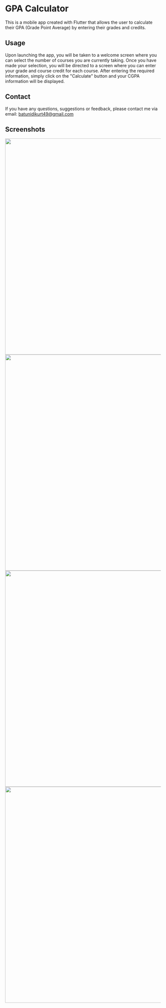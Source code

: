 # GPA Calculator
This is a mobile app created with Flutter that allows the user to calculate their GPA (Grade Point Average) by entering their grades and credits.
## Usage
Upon launching the app, you will be taken to a welcome screen where you can select the number of courses you are currently taking. Once you have made your selection, you will be directed to a screen where you can enter your grade and course credit for each course. After entering the required information, simply click on the "Calculate" button and your CGPA information will be displayed.


## Contact
If you have any questions, suggestions or feedback, please contact me via email: batunidikurt49@gmail.com


## Screenshots
<Center>
<img src="https://user-images.githubusercontent.com/82970523/233812609-680ecd6b-6f15-482a-9253-f85ee429703d.gif" width="555" height="700">
<img src="https://user-images.githubusercontent.com/82970523/233812647-5448cd0e-8e7b-4e8e-9ceb-4d5cd977c30f.png" width="555" height="700">
<img src="https://user-images.githubusercontent.com/82970523/233812650-d57961eb-9156-4f03-b1bc-252ee5273067.png" width="555" height="700">
<img src="https://user-images.githubusercontent.com/82970523/233812653-0daacb90-3fe6-4090-833c-8f05239a01fd.png" width="555" height="700">

</center>


